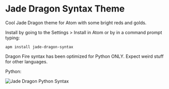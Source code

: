 # Jade Dragon Syntax Theme

Cool Jade Dragon theme for Atom with some bright reds and golds.


Install by going to the Settings > Install in Atom or by in a command prompt typing:

```shell
apm install jade-dragon-syntax
```

Dragon Fire syntax has been optimized for Python ONLY. Expect weird stuff for other languages.


Python:

![Jade Dragon Python Syntax](https://ibb.co/c27mb9p)
